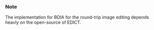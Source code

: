 ### Note
The implementation for BDIA for the round-trip image editing depends heavly on the open-source of EDICT.

